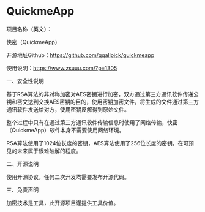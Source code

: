# QuickmeApp
项目名称（英文）：

快密（QuickmeApp）

开源地址Github：https://github.com/qqallpick/quickmeapp

使用说明：https://www.zsuuu.com/?p=1305

一、安全性说明

基于RSA算法的非对称加密对AES密钥进行加密，双方通过第三方通讯软件传递公钥和密文达到交换AES密钥的目的，使用密钥加密文件，将生成的文件通过第三方通讯软件发送给对方，使用密钥反解得到原始文件。

整个过程中只有在通过第三方通讯软件传输信息时使用了网络传输，快密（QuickmeApp）软件本身不需要使用网络环境。

RSA算法使用了1024位长度的密钥，AES算法使用了256位长度的密钥，在可预见的未来属于很难破解的程度。

二、开源说明

使用开源协议，任何二次开发均需要发布开源代码。

三、免责声明

加密技术是工具，此开源项目谨提供工具价值。